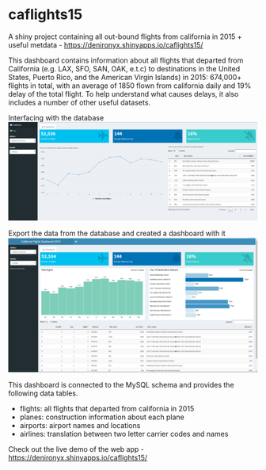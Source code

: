 # caflights15
A shiny project containing all out-bound flights from california in 2015 + useful metdata - https://denironyx.shinyapps.io/caflights15/

This dashboard contains information about all flights that departed from California (e.g. LAX, SFO, SAN, OAK, e.t.c) to destinations in the United States, Puerto Rico, and the American Virgin Islands) in 2015: 674,000+ flights in total, with an average of 1850 flown from california daily and 19% delay of the total flight. To help understand what causes delays, it also includes a number of other useful datasets.

Interfacing with the database
![](images/california1.PNG)

Export the data from the database and created a dashboard with it
![](images/california_local.PNG)

This dashboard is connected to the MySQL schema and provides the following data tables.

- flights: all flights that departed from california in 2015
- planes: construction information about each plane
- airports: airport names and locations
- airlines: translation between two letter carrier codes and names

Check out the live demo of the web app - https://denironyx.shinyapps.io/caflights15/
